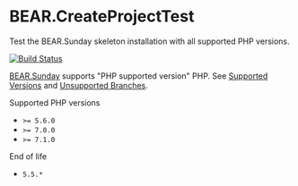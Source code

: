 # BEAR.CreateProjectTest
Test the BEAR.Sunday skeleton installation with all supported PHP versions.

[![Build Status](https://travis-ci.org/koriym/BEAR.CreateProjectTest.svg?branch=master)](https://travis-ci.org/koriym/BEAR.CreateProjectTest)


[BEAR.Sunday](https://github.com/bearsunday/BEAR.Sunday) supports "PHP supported version" PHP.
See [Supported Versions](http://php.net/supported-versions.php) and [Unsupported Branches](http://php.net/eol.php).

Supported PHP versions

* `>= 5.6.0`
* `>= 7.0.0`
* `>= 7.1.0`

End of life

* `5.5.*`
